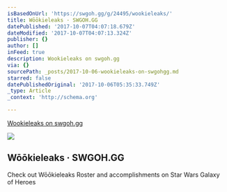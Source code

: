 ```yaml
---
isBasedOnUrl: 'https://swgoh.gg/g/24495/wookieleaks/'
title: Wōōkieleaks · SWGOH.GG
datePublished: '2017-10-07T04:07:18.679Z'
dateModified: '2017-10-07T04:07:13.324Z'
publisher: {}
author: []
inFeed: true
description: Wookieleaks on swgoh.gg
via: {}
sourcePath: _posts/2017-10-06-wookieleaks-on-swgohgg.md
starred: false
datePublishedOriginal: '2017-10-06T05:35:33.749Z'
_type: Article
_context: 'http://schema.org'

---
```

[Wookieleaks on swgoh.gg][0]

<article style=""><img src="https://imgflo.herokuapp.com/graph/2b2431f8e7ba7b0/1e9e9280a58f7023e4ae8de618f922d0/croprotate.png?cropheight=400&amp;cropwidth=344&amp;degrees=0&amp;input=https%3A%2F%2Fswgoh.gg%2Fstatic%2Flogos%2Fswgohgg-logo-twitter-profile.png&amp;x=29&amp;y=0" /><h1>Wōōkieleaks · SWGOH.GG</h1><p>Check out Wōōkieleaks Roster and accomplishments on Star Wars Galaxy of Heroes</p></article>



[0]: https://swgoh.gg/g/24495/wookieleaks/